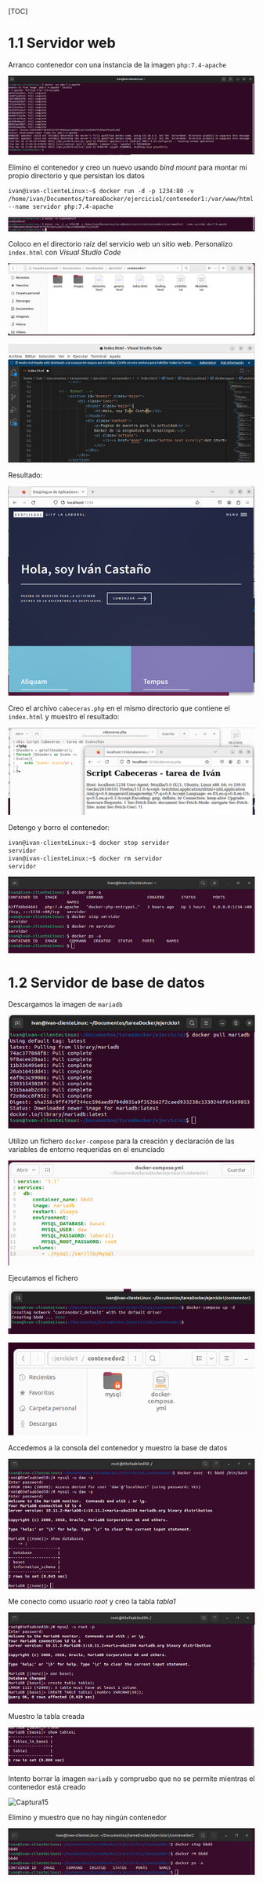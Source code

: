 [TOC]

# 1.1 Servidor web



Arranco contenedor con una instancia de la imagen `php:7.4-apache`

![Captura01](./capturas/Captura01.png)



Elimino el contenedor y creo un nuevo usando *bind mount* para montar mi propio directorio y que persistan los datos

```
ivan@ivan-clienteLinux:~$ docker run -d -p 1234:80 -v /home/ivan/Documentos/tareaDocker/ejercicio1/contenedor1:/var/www/html --name servidor php:7.4-apache
```

![Captura02](./capturas/Captura02.png)



Coloco en el directorio raíz del servicio web un sitio web. Personalizo `index.html` con *Visual Studio Code*

![Captura03](./capturas/Captura03.png)

![Captura04](./capturas/Captura04.png)



Resultado:

![Captura05](./capturas/Captura05.png)



Creo el archivo `cabeceras.php`  en el mismo directorio que contiene el `index.html` y muestro el resultado:

![Captura06](./capturas/Captura06.png)



Detengo y borro el contenedor:

```
ivan@ivan-clienteLinux:~$ docker stop servidor
servidor
ivan@ivan-clienteLinux:~$ docker rm servidor
servidor
```

![Captura07](./capturas/Captura07.png)





# 1.2 Servidor de base de datos



Descargamos la imagen de `mariadb`

![Captura8](./capturas/Captura8.png)



Utilizo un fichero `docker-compose` para la creación y declaración de las variables de entorno requeridas en el enunciado

![Captura09](./capturas/Captura09.png)



Ejecutamos el fichero

![Captura10](./capturas/Captura10.png)



![Captura11](./capturas/Captura11.png)



Accedemos a la consola del contenedor y muestro la base de datos

![Captura12](./capturas/Captura12.png)



Me conecto como usuario *root* y creo la tabla *tabla1*

![Captura13](./capturas/Captura13.png)



Muestro la tabla creada

![Captura14](./capturas/Captura14.png)



Intento borrar la imagen `mariadb` y compruebo que no se permite mientras el contenedor está creado

![Captura15](./capturas/Captura15.png)

Elimino y muestro que no hay ningún contenedor

![Captura16](./capturas/Captura16.png)

